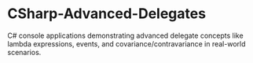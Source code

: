 # CSharp-Advanced-Delegates
C# console applications demonstrating advanced delegate concepts like lambda expressions, events, and covariance/contravariance in real-world scenarios.
